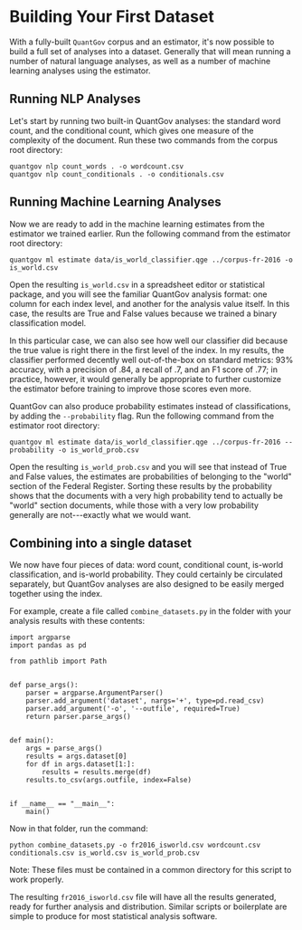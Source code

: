 # Building Your First Dataset

With a fully-built `QuantGov` corpus and an estimator, it's now possible
to build a full set of analyses into a dataset. Generally that will mean
running a number of natural language analyses, as well as a number of machine
learning analyses using the estimator.

## Running NLP Analyses

Let's start by running two built-in QuantGov analyses: the standard word
count, and the conditional count, which gives one measure of the
complexity of the document. Run these two commands from the corpus
root directory:

``` {.bash}
quantgov nlp count_words . -o wordcount.csv
quantgov nlp count_conditionals . -o conditionals.csv
```

## Running Machine Learning Analyses

Now we are ready to add in the machine learning estimates from the
estimator we trained earlier. Run the following command from the
estimator root directory:

``` {.bash}
quantgov ml estimate data/is_world_classifier.qge ../corpus-fr-2016 -o is_world.csv
```

Open the resulting `is_world.csv` in a spreadsheet editor or statistical
package, and you will see the familiar QuantGov analysis format: one
column for each index level, and another for the analysis value itself.
In this case, the results are True and False values because we trained a
binary classification model.

In this particular case, we can also see how well our classifier did
because the true value is right there in the first level of the index.
In my results, the classifier performed decently well out-of-the-box on
standard metrics: 93% accuracy, with a precision of .84, a recall of .7,
and an F1 score of .77; in practice, however, it would generally be
appropriate to further customize the estimator before training to
improve those scores even more.

QuantGov can also produce probability estimates instead of
classifications, by adding the `--probability` flag. Run the following
command from the estimator root directory:

``` {.bash}
quantgov ml estimate data/is_world_classifier.qge ../corpus-fr-2016 --probability -o is_world_prob.csv
```

Open the resulting `is_world_prob.csv` and you will see that instead of
True and False values, the estimates are probabilities of belonging to
the "world" section of the Federal Register. Sorting these results by
the probability shows that the documents with a very high probability
tend to actually be "world" section documents, while those with a very
low probability generally are not---exactly what we would want.

## Combining into a single dataset

We now have four pieces of data: word count, conditional count, is-world
classification, and is-world probability. They could certainly be
circulated separately, but QuantGov analyses are also designed to be
easily merged together using the index.

For example, create a file called `combine_datasets.py` in the folder
with your analysis results with these contents:

``` {.python}
import argparse
import pandas as pd

from pathlib import Path


def parse_args():
    parser = argparse.ArgumentParser()
    parser.add_argument('dataset', nargs='+', type=pd.read_csv)
    parser.add_argument('-o', '--outfile', required=True)
    return parser.parse_args()


def main():
    args = parse_args()
    results = args.dataset[0]
    for df in args.dataset[1:]:
        results = results.merge(df)
    results.to_csv(args.outfile, index=False)


if __name__ == "__main__":
    main()
```

Now in that folder, run the command:

``` {.bash}
python combine_datasets.py -o fr2016_isworld.csv wordcount.csv conditionals.csv is_world.csv is_world_prob.csv
```

Note: These files must be contained in a common directory for this
script to work properly.

The resulting `fr2016_isworld.csv` file will have all the results
generated, ready for further analysis and distribution. Similar scripts
or boilerplate are simple to produce for most statistical analysis
software.
